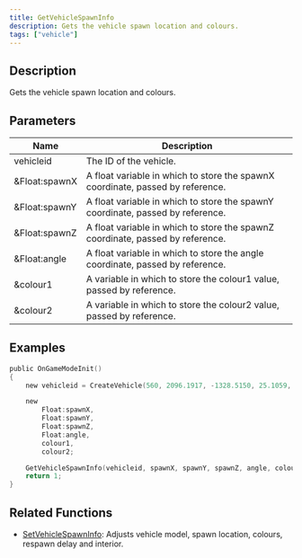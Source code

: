 ```yaml
---
title: GetVehicleSpawnInfo
description: Gets the vehicle spawn location and colours.
tags: ["vehicle"]
---
```


<VersionWarn version='omp v1.1.0.2612' />

## Description

Gets the vehicle spawn location and colours.

## Parameters

| Name          | Description                                                                    |
|---------------|--------------------------------------------------------------------------------|
| vehicleid     | The ID of the vehicle.                                                         |
| &Float:spawnX | A float variable in which to store the spawnX coordinate, passed by reference. |
| &Float:spawnY | A float variable in which to store the spawnY coordinate, passed by reference. |
| &Float:spawnZ | A float variable in which to store the spawnZ coordinate, passed by reference. |
| &Float:angle  | A float variable in which to store the angle coordinate, passed by reference.  |
| &colour1      | A variable in which to store the colour1 value, passed by reference.           |
| &colour2      | A variable in which to store the colour2 value, passed by reference.           |

## Examples

```c
public OnGameModeInit()
{
    new vehicleid = CreateVehicle(560, 2096.1917, -1328.5150, 25.1059, 0.0000, 6, 0, 100);

    new 
        Float:spawnX,
        Float:spawnY,
        Float:spawnZ,
        Float:angle,
        colour1,
        colour2;

    GetVehicleSpawnInfo(vehicleid, spawnX, spawnY, spawnZ, angle, colour1, colour2);
    return 1;
}
```

## Related Functions

- [SetVehicleSpawnInfo](SetVehicleSpawnInfo): Adjusts vehicle model, spawn location, colours, respawn delay and interior.
